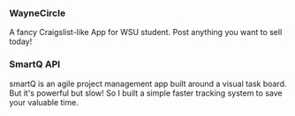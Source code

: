
### WayneCircle
A fancy Craigslist-like App for WSU student. Post anything you want to sell today!

### SmartQ API
smartQ is an agile project management app built around a visual task board. But it's powerful but slow! So I built a simple faster tracking system to save your valuable time.

